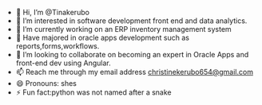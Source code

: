 - 👋 Hi, I’m @Tinakerubo
- 👀 I’m interested in software development front end and data analytics.
- 🌱 I’m currently working on an ERP inventory management system
- 🌱 Have majored in oracle apps development such as reports,forms,workflows.
- 💞️ I’m looking to collaborate on becoming an expert in Oracle Apps and front-end dev using Angular.
- 📫 Reach me through my email address christinekerubo654@gmail.com
- 😄 Pronouns: shes
- ⚡ Fun fact:python was not named after a snake

<!---
Tinakerubo/Tinakerubo is a ✨ special ✨ repository because its `README.md` (this file) appears on your GitHub profile.
You can click the Preview link to take a look at your changes.
--->
